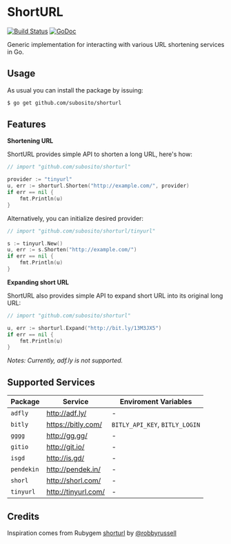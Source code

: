# ShortURL

[![Build Status](https://travis-ci.org/subosito/shorturl.svg?branch=master)](https://travis-ci.org/subosito/shorturl)
[![GoDoc](https://godoc.org/github.com/subosito/shorturl?status.svg)](https://godoc.org/github.com/subosito/shorturl)

Generic implementation for interacting with various URL shortening services in Go.

## Usage

As usual you can install the package by issuing:

```bash
$ go get github.com/subosito/shorturl
```

## Features

**Shortening URL**

ShortURL provides simple API to shorten a long URL, here's how:

```go
// import "github.com/subosito/shorturl"

provider := "tinyurl"
u, err := shorturl.Shorten("http://example.com/", provider)
if err == nil {
	fmt.Println(u)
}
```

Alternatively, you can initialize desired provider:

```go
// import "github.com/subosito/shorturl/tinyurl"

s := tinyurl.New()
u, err := s.Shorten("http://example.com/")
if err == nil {
	fmt.Println(u)
}
```

**Expanding short URL**

ShortURL also provides simple API to expand short URL into its original long URL:

```go
// import "github.com/subosito/shorturl"

u, err := shorturl.Expand("http://bit.ly/13M3JX5")
if err == nil {
	fmt.Println(u)
}
```

_Notes: Currently, adf.ly is not supported._

## Supported Services

| Package     | Service                  | Enviroment Variables           |
|-------------|--------------------------|--------------------------------|
| `adfly`     | http://adf.ly/           | -                              |
| `bitly`     | https://bitly.com/       | `BITLY_API_KEY`, `BITLY_LOGIN` |
| `gggg`      | http://gg.gg/            | -                              |
| `gitio`     | http://git.io/           | -                              |
| `isgd`      | http://is.gd/            | -                              |
| `pendekin`  | http://pendek.in/        | -                              |
| `shorl`     | http://shorl.com/        | -                              |
| `tinyurl`   | http://tinyurl.com/      | -                              |

## Credits

Inspiration comes from Rubygem [shorturl](https://github.com/robbyrussell/shorturl) by [@robbyrussell](https://github.com/robbyrussell)

